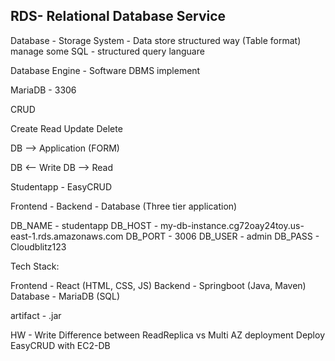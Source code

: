 ## RDS-  Relational Database Service


Database - Storage System - Data store structured way (Table format) manage some SQL - structured query languare

Database Engine - Software DBMS implement

MariaDB - 3306 


CRUD

Create
Read
Update
Delete


DB --> Application (FORM) 

DB <-- Write
DB --> Read

Studentapp - EasyCRUD

Frontend - Backend - Database (Three tier application)


DB_NAME - studentapp
DB_HOST - my-db-instance.cg72oay24toy.us-east-1.rds.amazonaws.com
DB_PORT - 3006
DB_USER - admin
DB_PASS - Cloudblitz123


Tech Stack:

Frontend - React (HTML, CSS, JS)
Backend - Springboot (Java, Maven)
Database - MariaDB (SQL)


artifact - .jar


HW - Write Difference between ReadReplica vs Multi AZ deployment
Deploy EasyCRUD with EC2-DB